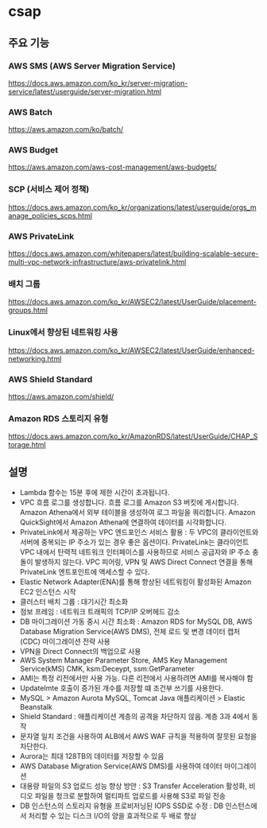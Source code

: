 # csap
## 주요 기능
### AWS SMS (AWS Server Migration Service)
https://docs.aws.amazon.com/ko_kr/server-migration-service/latest/userguide/server-migration.html
### AWS Batch
https://aws.amazon.com/ko/batch/
### AWS Budget
https://aws.amazon.com/aws-cost-management/aws-budgets/
### SCP (서비스 제어 정책)
https://docs.aws.amazon.com/ko_kr/organizations/latest/userguide/orgs_manage_policies_scps.html
### AWS PrivateLink
https://docs.aws.amazon.com/whitepapers/latest/building-scalable-secure-multi-vpc-network-infrastructure/aws-privatelink.html
### 배치 그룹
https://docs.aws.amazon.com/ko_kr/AWSEC2/latest/UserGuide/placement-groups.html
### Linux에서 향상된 네트워킹 사용
https://docs.aws.amazon.com/ko_kr/AWSEC2/latest/UserGuide/enhanced-networking.html
### AWS Shield Standard
https://aws.amazon.com/shield/
### Amazon RDS 스토리지 유형
https://docs.aws.amazon.com/ko_kr/AmazonRDS/latest/UserGuide/CHAP_Storage.html

## 설명
- Lambda 함수는 15분 후에 제한 시간이 초과됩니다.
- VPC 흐름 로그를 생성합니다. 흐름 로그를 Amazon S3 버킷에 게시합니다. Amazon Athena에서 외부 테이블을 생성하여 로그 파일을 쿼리합니다. Amazon QuickSight에서 Amazon Athena에 연결하여 데이터를 시각화합니다.
- PrivateLink에서 제공하는 VPC 엔드포인스 서비스 활용 : 두 VPC의 클라이언트와 서버에 중복되는 IP 주소가 있는 경우 좋은 옵션이다. PrivateLink는 클라이언트 VPC 내에서 탄력적 네트워크 인터페이스를 사용하므로 서비스 공급자와 IP 주소 충돌이 발생하지 않는다. VPC 피어링, VPN 및 AWS Direct Connect 연결을 통해 PrivateLink 엔트포인트에 액세스할 수 있다.
- Elastic Network Adapter(ENA)를 통해 향상된 네트워킹이 활성화된 Amazon EC2 인스턴스 시작
- 클러스터 배치 그룹 : 대기시간 최소화
- 점보 프레임 : 네트워크 트래픽의 TCP/IP 오버헤드 감소
- DB 마이그레이션 가동 중시 시간 최소화 : Amazon RDS for MySQL DB, AWS Database Migration Service(AWS DMS), 전체 로드 및 변경 데이터 캡처(CDC) 마이그레이션 전략 사용
- VPN을 Direct Connect의 백업으로 사용
- AWS System Manager Parameter Store, AMS Key Management Service(kMS) CMK, ksm:Deceypt, ssm:GetParameter
- AMI는 특정 리전에서만 사용 가능. 다른 리전에서 사용하려면 AMI를 복사해야 함
- UpdateImte 호출이 증가된 개수를 저장할 떄 조건부 쓰기를 사용한다.
- MySQL > Amazon Aurota MySQL, Tomcat Java 애플리케이션 > Elastic Beanstalk
- Shield Standard : 애플리케이션 계층의 공격을 차단하지 않음. 계층 3과 4에서 동작
- 문자열 일치 조건을 사용하여 ALB에서 AWS WAF 규칙을 적용하여 잘뭇된 요청을 차단한다.
- Aurora는 최대 128TB의 데이터를 저장할 수 있음
- AWS Database Migration Service(AWS DMS)를 사용하여 데이터 마이그레이션
- 대용량 파일의 S3 업로드 성능 향상 방안 : S3 Transfer Acceleration 활성화, 비디오 파일을 청크로 분할하여 멀티파트 업로드를 사용해 S3로 파일 전송
- DB 인스턴스의 스토리지 유형을 프로비저닝된 IOPS SSD로 수정 : DB 인스턴스에서 처리할 수 있는 디스크 I/O의 양을 효과적으로 두 배로 향상

